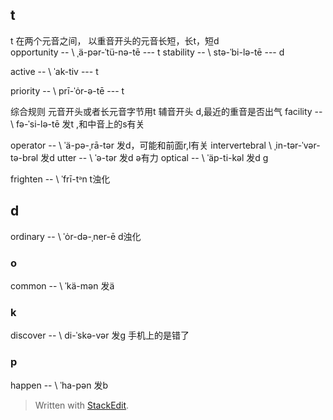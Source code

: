 ## t
t 在两个元音之间， 以重音开头的元音长短，长t，短d     
opportunity -- \ ˌä-pər-ˈtü-nə-tē  --- t
stability -- \ stə-ˈbi-lə-tē --- d
 

active -- \ ˈak-tiv --- t

priority -- \ prī-ˈȯr-ə-tē --- t

综合规则 元音开头或者长元音字节用t
辅音开头 d,最近的重音是否出气
facility -- \ fə-ˈsi-lə-tē 发t ,和中音上的s有关

operator -- \ ˈä-pə-ˌrā-tər 发d，可能和前面r,l有关
intervertebral \ ˌin-tər-ˈvər-tə-brəl 发d
utter -- \ ˈə-tər 发d ə有力
optical -- \ ˈäp-ti-kəl 发d g

frighten -- \ ˈfrī-tᵊn t浊化
## d
ordinary -- \ ˈȯr-də-ˌner-ē d浊化

### o
common -- \ ˈkä-mən 发ä

### k 
discover -- \ di-ˈskə-vər  发g 手机上的是错了

### p
happen -- \ ˈha-pən 发b
> Written with [StackEdit](https://stackedit.io/).
<!--stackedit_data:
eyJoaXN0b3J5IjpbMTc0MzUzMDcwNCw4NDU5MTQ3OTgsLTExNT
gwNzY3OSwxNDQyMTc2MjIwLC0xMTYzOTkyNjQxLC04MzM5MTk2
NDksLTE1MjUyNDg0ODAsLTEzODc0MTA3MTAsLTE0OTg2NzQ5OT
QsOTEyODA1MzQ0LC00MTI3MzM1ODcsLTE1NDYxNDIzNiwxNzU3
MTAzOTgzLDYwOTY3NTcxOSwxNTg2Nzk1MTE2XX0=
-->